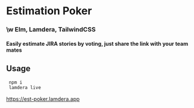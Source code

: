 # Estimation Poker
### \w Elm, Lamdera, TailwindCSS
#### Easily estimate JIRA stories by voting, just share the link with your team mates
## Usage

```javascript
 npm i
 lamdera live
```
https://est-poker.lamdera.app

